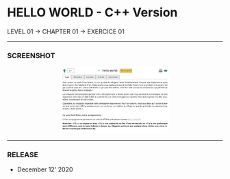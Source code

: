 # HELLO WORLD - C++ Version
LEVEL 01 -> CHAPTER 01 -> EXERCICE 01

---
### **SCREENSHOT**

<div align="center">
    <img
        src="https://github.com/Ayckinn/CPP/blob/main/FRANCE_IOI/LEVEL_01/Chapter_01/01_hello_world/hello.png"
        alt="DEMO"
        style="width:50%">
</div>

---
### **RELEASE**

- December 12' 2020